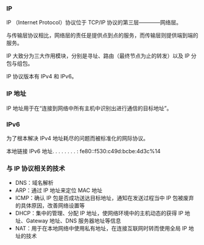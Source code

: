 ### IP

IP （Internet Protocol）协议位于 TCP/IP 协议的第三层————网络层。

与传输层协议相比，网络层的责任是提供点到点的服务，而传输层则提供端到端的服务。

IP 大致分为三大作用模块，分别是寻址、路由（最终节点为止的转发）以及 IP 分包与组包。

IP 协议版本有 IPv4 和 IPv6。

### IP 地址

IP 地址用于在“连接到网络中所有主机中识别出进行通信的目标地址”。

### IPv6

为了根本解决 IPv4 地址耗尽的问题而被标准化的网际协议。

本地链接 IPv6 地址. . . . . . . . : fe80::f530:c49d:bcbe:4d3c%14

### 与 IP 协议相关的技术

* DNS：域名解析
* ARP：通过 IP 地址来定位 MAC 地址
* ICMP：确认 IP 包是否成功送达目标地址，通知在发送过程当中 IP 包被废弃的具体原因，改善网络设置等
* DHCP：集中的管理、分配 IP 地址，使网络环境中的主机动态的获得 IP 地址、Gateway 地址、DNS 服务器地址等信息
* NAT：用于在本地网络中使用私有地址，在连接互联网时转而使用全局 IP 地址的技术